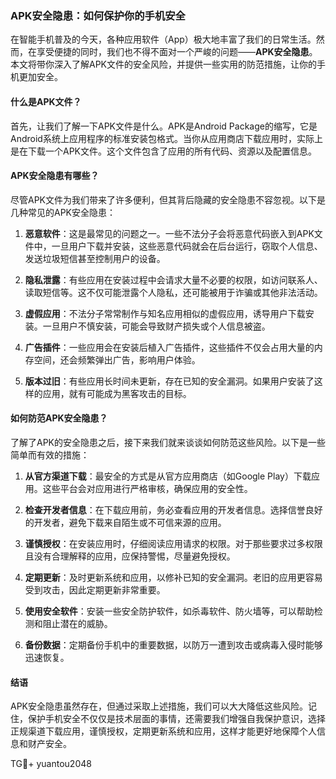 ### APK安全隐患：如何保护你的手机安全

在智能手机普及的今天，各种应用软件（App）极大地丰富了我们的日常生活。然而，在享受便捷的同时，我们也不得不面对一个严峻的问题——**APK安全隐患**。本文将带你深入了解APK文件的安全风险，并提供一些实用的防范措施，让你的手机更加安全。

#### 什么是APK文件？

首先，让我们了解一下APK文件是什么。APK是Android Package的缩写，它是Android系统上应用程序的标准安装包格式。当你从应用商店下载应用时，实际上是在下载一个APK文件。这个文件包含了应用的所有代码、资源以及配置信息。

#### APK安全隐患有哪些？

尽管APK文件为我们带来了许多便利，但其背后隐藏的安全隐患不容忽视。以下是几种常见的APK安全隐患：

1. **恶意软件**：这是最常见的问题之一。一些不法分子会将恶意代码嵌入到APK文件中，一旦用户下载并安装，这些恶意代码就会在后台运行，窃取个人信息、发送垃圾短信甚至控制用户的设备。

2. **隐私泄露**：有些应用在安装过程中会请求大量不必要的权限，如访问联系人、读取短信等。这不仅可能泄露个人隐私，还可能被用于诈骗或其他非法活动。

3. **虚假应用**：不法分子常常制作与知名应用相似的虚假应用，诱导用户下载安装。一旦用户不慎安装，可能会导致财产损失或个人信息被盗。

4. **广告插件**：一些应用会在安装后植入广告插件，这些插件不仅会占用大量的内存空间，还会频繁弹出广告，影响用户体验。

5. **版本过旧**：有些应用长时间未更新，存在已知的安全漏洞。如果用户安装了这样的应用，就有可能成为黑客攻击的目标。

#### 如何防范APK安全隐患？

了解了APK的安全隐患之后，接下来我们就来谈谈如何防范这些风险。以下是一些简单而有效的措施：

1. **从官方渠道下载**：最安全的方式是从官方应用商店（如Google Play）下载应用。这些平台会对应用进行严格审核，确保应用的安全性。

2. **检查开发者信息**：在下载应用前，务必查看应用的开发者信息。选择信誉良好的开发者，避免下载来自陌生或不可信来源的应用。

3. **谨慎授权**：在安装应用时，仔细阅读应用请求的权限。对于那些要求过多权限且没有合理解释的应用，应保持警惕，尽量避免授权。

4. **定期更新**：及时更新系统和应用，以修补已知的安全漏洞。老旧的应用更容易受到攻击，因此定期更新非常重要。

5. **使用安全软件**：安装一些安全防护软件，如杀毒软件、防火墙等，可以帮助检测和阻止潜在的威胁。

6. **备份数据**：定期备份手机中的重要数据，以防万一遭到攻击或病毒入侵时能够迅速恢复。

#### 结语

APK安全隐患虽然存在，但通过采取上述措施，我们可以大大降低这些风险。记住，保护手机安全不仅仅是技术层面的事情，还需要我们增强自我保护意识，选择正规渠道下载应用，谨慎授权，定期更新系统和应用，这样才能更好地保障个人信息和财产安全。

TG💪+ yuantou2048